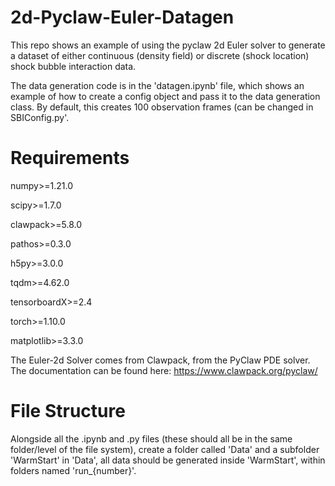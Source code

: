 # 2d-Pyclaw-Euler-Datagen
This repo shows an example of using the pyclaw 2d Euler solver to generate a dataset of either continuous (density field) or discrete (shock location) shock bubble interaction data.

The data generation code is in the 'datagen.ipynb' file, which shows an example of how to create a config object and pass it to the data generation class. By default, this creates 100 observation frames (can be changed in SBIConfig.py'. 

# Requirements
numpy>=1.21.0

scipy>=1.7.0

clawpack>=5.8.0

pathos>=0.3.0

h5py>=3.0.0

tqdm>=4.62.0

tensorboardX>=2.4

torch>=1.10.0

matplotlib>=3.3.0

The Euler-2d Solver comes from Clawpack, from the PyClaw PDE solver. The documentation can be found here: https://www.clawpack.org/pyclaw/

# File Structure
Alongside all the .ipynb and .py files (these should all be in the same folder/level of the file system), create a folder called 'Data' and a subfolder 'WarmStart' in 'Data', all data should be generated inside 'WarmStart', within folders named 'run_{number}'.

